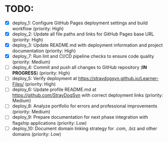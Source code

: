 # TODO:

- [x] deploy_1: Configure GitHub Pages deployment settings and build workflow (priority: High)
- [x] deploy_2: Update all file paths and links for GitHub Pages base URL (priority: High)
- [x] deploy_3: Update README.md with deployment information and project documentation (priority: High)
- [x] deploy_7: Run lint and CI/CD pipeline checks to ensure code quality (priority: Medium)
- [ ] deploy_4: Commit and push all changes to GitHub repository (**IN PROGRESS**) (priority: High)
- [ ] deploy_5: Verify deployment at https://straydogsyn.github.io/Learner-Files/ (priority: High)
- [ ] deploy_6: Update profile README.md at https://github.com/StrayDogSyn with correct deployment links (priority: Medium)
- [ ] deploy_8: Analyze portfolio for errors and professional improvements (priority: Medium)
- [ ] deploy_9: Prepare documentation for next phase integration with flagship applications (priority: Low)
- [ ] deploy_10: Document domain linking strategy for .com, .biz and other domains (priority: Low)

